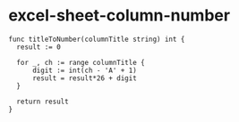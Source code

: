
  # excel-sheet-column-number

  ```golang
  func titleToNumber(columnTitle string) int {
	result := 0

	for _, ch := range columnTitle {
		digit := int(ch - 'A' + 1)
		result = result*26 + digit
	}

	return result
}

  ```
  